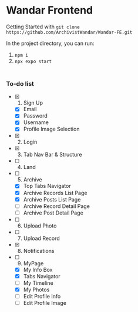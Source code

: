 # Wandar Frontend

Getting Started with `git clone https://github.com/ArchivistWandar/Wandar-FE.git`

In the project directory, you can run:

1. `npm i`
2. `npx expo start`

### <br/> To-do list

- [x] 1. Sign Up
  - [x] Email
  - [x] Password
  - [x] Username
  - [x] Profile Image Selection
- [x] 2. Login
- [x] 3. Tab Nav Bar & Structure
- [ ] 4. Land
- [ ] 5. Archive
  - [x] Top Tabs Navigator
  - [x] Archive Records List Page
  - [x] Archive Posts List Page
  - [ ] Archive Record Detail Page
  - [ ] Archive Post Detail Page
- [ ] 6. Upload Photo
- [ ] 7. Upload Record
- [x] 8. Notifications
- [ ] 9. MyPage
  - [x] My Info Box
  - [x] Tabs Navigator
  - [ ] My Timeline
  - [x] My Photos
  - [ ] Edit Profile Info
  - [ ] Edit Profile Image
